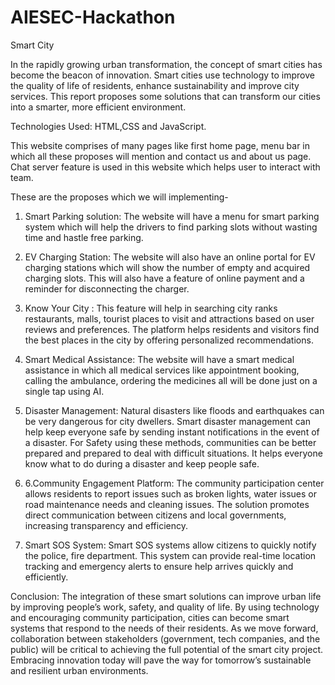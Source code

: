 # AIESEC-Hackathon
Smart City

In the rapidly growing urban transformation, the concept of smart cities has become the beacon of innovation. Smart cities use technology to improve the quality of life of residents, enhance sustainability and improve city services.
This report proposes some solutions that can transform our cities into a smarter, more efficient environment.

Technologies Used: HTML,CSS and JavaScript.

This website comprises of many pages like first home page, menu bar in which all these proposes will mention and contact us and about us page.
Chat server feature is used in this website which helps user to interact with team.

These are the proposes which we will implementing-
1. Smart Parking solution: The website will have a menu for smart parking system which will help the drivers to find parking slots without wasting time and hastle free parking.

2. EV Charging Station: The website will also have an online portal for EV charging stations which will show the number of empty and acquired charging slots. This will also have a feature of online payment and a reminder for disconnecting the charger.

3. Know Your City : This feature will help in searching city ranks restaurants, malls, tourist places to visit and attractions based on user reviews and preferences. The platform helps residents and visitors find the best places in the city by offering personalized recommendations.

4. Smart Medical Assistance: The website will have a smart medical assistance in which all medical services like appointment booking, calling the ambulance, ordering the medicines all will be done just on a single tap using AI.

5. Disaster Management: Natural disasters like floods and earthquakes can be very dangerous for city dwellers. Smart disaster management can help keep everyone safe by sending instant notifications in the event of a disaster. For Safety using these methods, communities can be better prepared and prepared to deal with difficult situations. It helps everyone know what to do during a disaster and keep people safe.

6. 6.Community Engagement Platform: The community participation center allows residents to report issues such as broken lights, water issues or road maintenance needs and cleaning issues. The solution promotes direct communication between citizens and local governments, increasing transparency and efficiency.

7. Smart SOS System: Smart SOS systems allow citizens to quickly notify the police, fire department. This system can provide real-time location tracking and emergency alerts to ensure help arrives quickly and efficiently.

Conclusion: The integration of these smart solutions can improve urban life by improving people’s work, safety, and quality of life. By using technology and encouraging community participation, cities can become smart systems that respond to the needs of their residents. As we move forward, collaboration between stakeholders (government, tech companies, and the public) will be critical to achieving the full potential of the smart city project. Embracing innovation today will pave the way for tomorrow’s sustainable and resilient urban environments.
